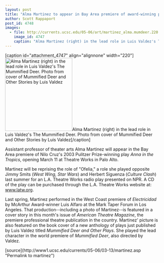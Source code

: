 ```yaml
---
layout: post
title: "Alma Martinez to appear in Bay Area premiere of award-winning play"
author: Scott Rappaport
post_id: 4748
images:
  - file: http://currents.ucsc.edu/05-06/art/martinez_alma.mumdeer.220.jpg
    image_id: 4747
    caption: "Alma Martinez (right) in the lead role in Luis Valdez's The Mummified Deer. Photo from cover of Mummified Deer and Other Stories by Luis Valdez"
---
```


[caption id="attachment_4747" align="alignnone" width="220"]<a href="http://localhost/mysite/wp-content/uploads/2006/03/martinez_alma.mumdeer.220.jpg"><img class="size-full wp-image-4747" src="http://localhost/mysite/wp-content/uploads/2006/03/martinez_alma.mumdeer.220.jpg" alt="Alma Martinez (right) in the lead role in Luis Valdez's The Mummified Deer. Photo from cover of Mummified Deer and Other Stories by Luis Valdez" width="220" height="239" /></a>Alma Martinez (right) in the lead role in Luis Valdez's The Mummified Deer. Photo from cover of Mummified Deer and Other Stories by Luis Valdez[/caption]
<a name="content" id="content"></a>
<p>
  Assistant professor of theater arts Alma Martinez will appear in the Bay Area premiere of Nilo Cruz's 2003 Pulitzer Prize-winning play <i>Anna in the Tropics</i>, opening March 11 at Theatre Works in Palo Alto.
</p>
<p>
  Martinez will be reprising the role of "Ofelia," a role she played opposite Jimmy Smits (<i>West Wing, Star Wars</i>) and Herbert Siguenza (<i>Culture Clash</i>) last summer for an L.A. Theatre Works radio play presented on NPR. A CD of the play can be purchased through the L.A. Theatre Works website at: <a href="http://www.latw.org">www.latw.org</a>.
</p>
<p>
  Last spring, Martinez performed in the West Coast premiere of <i>Electricidad</i> by McArthur Award-winner Luis Alfaro at the Mark Taper Forum in Los Angeles. That production--including a photo of Martinez--is featured in a cover story in this month's issue of <i>American Theatre Magazine</i>, the premiere professional theatre publication in the country. Martinez' picture is also featured on the book cover of a new anthology of plays just published by Luis Valdez titled <i>Mummified Deer and Other Plays</i>. She played the lead character in the world premiere of <i>Mummified Deer</i>, also directed by Valdez.
</p>
[source](http://www1.ucsc.edu/currents/05-06/03-13/martinez.asp "Permalink to martinez")
